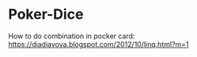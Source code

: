 # Poker-Dice


How to do combination in pocker card: https://diadiavova.blogspot.com/2012/10/linq.html?m=1

